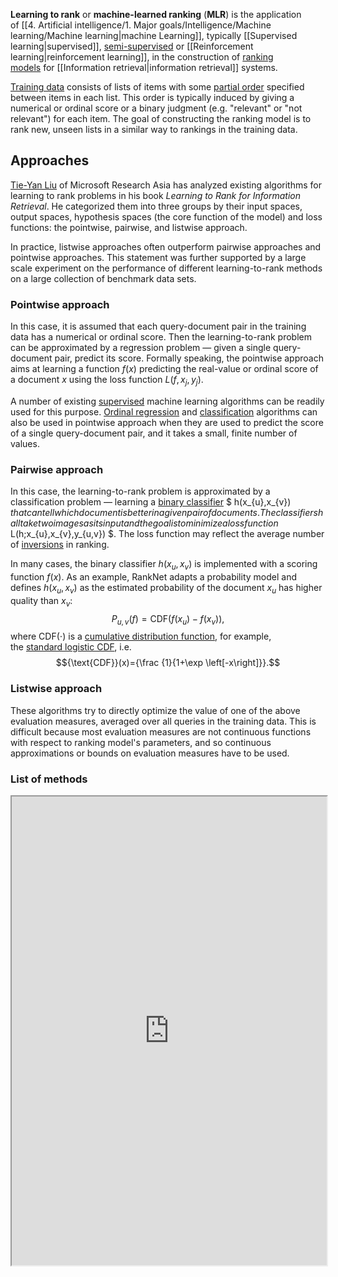 **Learning to rank** or **machine-learned ranking** (**MLR**) is the application of [[4. Artificial intelligence/1. Major goals/Intelligence/Machine learning/Machine learning|machine Learning]], typically [[Supervised learning|supervised]], [semi-supervised](https://en.wikipedia.org/wiki/Semi-supervised_learning "Semi-supervised learning") or [[Reinforcement learning|reinforcement learning]], in the construction of [ranking models](https://en.wikipedia.org/wiki/Ranking_function "Ranking function") for [[Information retrieval|information retrieval]] systems. 

[Training data](https://en.wikipedia.org/wiki/Training_data "Training data") consists of lists of items with some [partial order](https://en.wikipedia.org/wiki/Partial_order "Partial order") specified between items in each list. This order is typically induced by giving a numerical or ordinal score or a binary judgment (e.g. "relevant" or "not relevant") for each item. The goal of constructing the ranking model is to rank new, unseen lists in a similar way to rankings in the training data.

## Approaches

[Tie-Yan Liu](https://en.wikipedia.org/wiki/Tie-Yan_Liu "Tie-Yan Liu") of Microsoft Research Asia has analyzed existing algorithms for learning to rank problems in his book _Learning to Rank for Information Retrieval_. He categorized them into three groups by their input spaces, output spaces, hypothesis spaces (the core function of the model) and loss functions: the pointwise, pairwise, and listwise approach. 

In practice, listwise approaches often outperform pairwise approaches and pointwise approaches. This statement was further supported by a large scale experiment on the performance of different learning-to-rank methods on a large collection of benchmark data sets.

### Pointwise approach

In this case, it is assumed that each query-document pair in the training data has a numerical or ordinal score. Then the learning-to-rank problem can be approximated by a regression problem — given a single query-document pair, predict its score. Formally speaking, the pointwise approach aims at learning a function $f(x)$ predicting the real-value or ordinal score of a document $x$ using the loss function $L(f,x_{j},y_{j})$.

A number of existing [supervised](https://en.wikipedia.org/wiki/Supervised_learning "Supervised learning") machine learning algorithms can be readily used for this purpose. [Ordinal regression](https://en.wikipedia.org/wiki/Ordinal_regression "Ordinal regression") and [classification](https://en.wikipedia.org/wiki/Classification_(machine_learning) "Classification (machine learning)") algorithms can also be used in pointwise approach when they are used to predict the score of a single query-document pair, and it takes a small, finite number of values.

### Pairwise approach

In this case, the learning-to-rank problem is approximated by a classification problem — learning a [binary classifier](https://en.wikipedia.org/wiki/Binary_classifier "Binary classifier") $ h(x_{u},x_{v}) $ that can tell which document is better in a given pair of documents. The classifier shall take two images as its input and the goal is to minimize a loss function $ L(h;x_{u},x_{v},y_{u,v}) $. The loss function may reflect the average number of [inversions](https://en.wikipedia.org/wiki/Permutation#Inversions "Permutation") in ranking.

In many cases, the binary classifier $h(x_{u},x_{v})$ is implemented with a scoring function $f(x)$. As an example, RankNet adapts a probability model and defines $h(x_{u},x_{v})$ as the estimated probability of the document $x_{u}$ has higher quality than $x_{v}$:
$$P_{u,v}(f)={\text{CDF}}(f(x_{u})-f(x_{v})),$$
where ${\text{CDF}}(\cdot )$ is a [cumulative distribution function](https://en.wikipedia.org/wiki/Cumulative_distribution_function "Cumulative distribution function"), for example, the [standard logistic CDF](https://en.wikipedia.org/wiki/Logistic_distribution#Cumulative_distribution_function "Logistic distribution"), i.e. 
$${\text{CDF}}(x)={\frac {1}{1+\exp \left[-x\right]}}.$$

### Listwise approach

These algorithms try to directly optimize the value of one of the above evaluation measures, averaged over all queries in the training data. This is difficult because most evaluation measures are not continuous functions with respect to ranking model's parameters, and so continuous approximations or bounds on evaluation measures have to be used.

### List of methods

<iframe 
	height = 750
	width = 100% 
	padding = 0 0 
	margins = 0 0
	src="https://en.wikipedia.org/wiki/Learning_to_rank#List_of_methods">
</iframe>


















